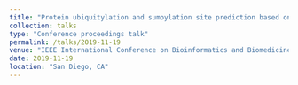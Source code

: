 ```yaml
---
title: "Protein ubiquitylation and sumoylation site prediction based on ensemble and transfer learning"
collection: talks
type: "Conference proceedings talk"
permalink: /talks/2019-11-19
venue: "IEEE International Conference on Bioinformatics and Biomedicine (BIBM)"
date: 2019-11-19
location: "San Diego, CA"
---
```

